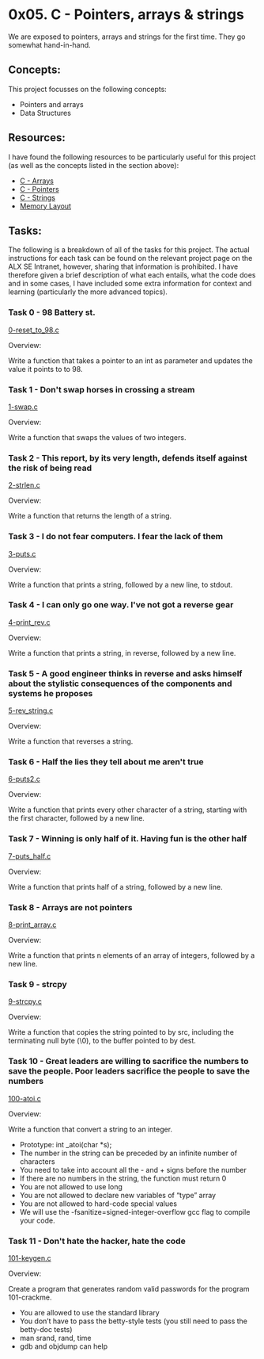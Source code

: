 # 0x05. C - Pointers, arrays & strings

We are exposed to pointers, arrays and strings for the first time. They go somewhat hand-in-hand.

## Concepts:

This project focusses on the following concepts:

 - Pointers and arrays
 - Data Structures

## Resources:

I have found the following resources to be particularly useful for this project (as well as the concepts listed in the section above):

 - [C - Arrays](https://www.tutorialspoint.com/cprogramming/c_arrays.htm)
 - [C - Pointers](https://www.tutorialspoint.com/cprogramming/c_pointers.htm)
 - [C - Strings](https://www.tutorialspoint.com/cprogramming/c_strings.htm)
 - [Memory Layout](https://aticleworld.com/memory-layout-of-c-program/)

## Tasks:

The following is a breakdown of all of the tasks for this project. The actual instructions for each task can be found on the relevant project page on the ALX SE Intranet, however, sharing that information is prohibited. I have therefore given a brief description of what each entails, what the code does and in some cases, I have included some extra information for context and learning (particularly the more advanced topics).

### Task 0 - 98 Battery st.

[0-reset_to_98.c](https://github.com/deanbirnie/alx-low_level_programming/blob/master/0x05-pointers_arrays_strings/0-reset_to_98.c)

Overview:

Write a function that takes a pointer to an int as parameter and updates the value it points to to 98.

### Task 1 - Don't swap horses in crossing a stream

[1-swap.c](https://github.com/deanbirnie/alx-low_level_programming/blob/master/0x05-pointers_arrays_strings/1-swap.c)

Overview:

Write a function that swaps the values of two integers.

### Task 2 - This report, by its very length, defends itself against the risk of being read

[2-strlen.c](https://github.com/deanbirnie/alx-low_level_programming/blob/master/0x05-pointers_arrays_strings/2-strlen.c)

Overview:

Write a function that returns the length of a string.

### Task 3 - I do not fear computers. I fear the lack of them

[3-puts.c](https://github.com/deanbirnie/alx-low_level_programming/blob/master/0x05-pointers_arrays_strings/3-puts.c)

Overview:

Write a function that prints a string, followed by a new line, to stdout.

### Task 4 - I can only go one way. I've not got a reverse gear

[4-print_rev.c](https://github.com/deanbirnie/alx-low_level_programming/blob/master/0x05-pointers_arrays_strings/4-print_rev.c)

Overview:

Write a function that prints a string, in reverse, followed by a new line.

### Task 5 - A good engineer thinks in reverse and asks himself about the stylistic consequences of the components and systems he proposes

[5-rev_string.c](https://github.com/deanbirnie/alx-low_level_programming/blob/master/0x05-pointers_arrays_strings/5-rev_string.c)

Overview:

Write a function that reverses a string.

### Task 6 - Half the lies they tell about me aren't true

[6-puts2.c](https://github.com/deanbirnie/alx-low_level_programming/blob/master/0x05-pointers_arrays_strings/6-puts2.c)

Overview:

Write a function that prints every other character of a string, starting with the first character, followed by a new line.

### Task 7 - Winning is only half of it. Having fun is the other half

[7-puts_half.c](https://github.com/deanbirnie/alx-low_level_programming/blob/master/0x05-pointers_arrays_strings/7-puts_half.c)

Overview:

Write a function that prints half of a string, followed by a new line.

### Task 8 - Arrays are not pointers

[8-print_array.c](https://github.com/deanbirnie/alx-low_level_programming/blob/master/0x05-pointers_arrays_strings/8-print_array.c)

Overview:

Write a function that prints n elements of an array of integers, followed by a new line.

### Task 9 - strcpy

[9-strcpy.c](https://github.com/deanbirnie/alx-low_level_programming/blob/master/0x05-pointers_arrays_strings/9-strcpy.c)

Overview:

Write a function that copies the string pointed to by src, including the terminating null byte (\0), to the buffer pointed to by dest.

### Task 10 - Great leaders are willing to sacrifice the numbers to save the people. Poor leaders sacrifice the people to save the numbers

[100-atoi.c]()

Overview:

Write a function that convert a string to an integer.

 - Prototype: int _atoi(char *s);
 - The number in the string can be preceded by an infinite number of characters
 - You need to take into account all the - and + signs before the number
 - If there are no numbers in the string, the function must return 0
 - You are not allowed to use long
 - You are not allowed to declare new variables of “type” array
 - You are not allowed to hard-code special values
 - We will use the -fsanitize=signed-integer-overflow gcc flag to compile your code.

### Task 11 - Don't hate the hacker, hate the code

[101-keygen.c]()

Overview:

Create a program that generates random valid passwords for the program 101-crackme.

 - You are allowed to use the standard library
 - You don’t have to pass the betty-style tests (you still need to pass the betty-doc tests)
 - man srand, rand, time
 - gdb and objdump can help